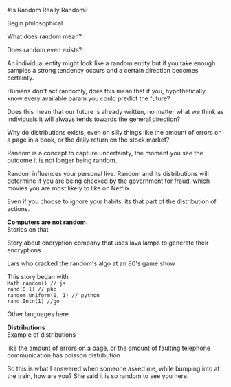 #Is Random Really Random?

Begin philosophical

What does random mean?

Does random even exists?

An individual entity might look like a random entity but if you take enough samples a strong tendency occurs and a certain 
direction becomes certainty.

Humans don't act randomly, does this mean that if you, hypothetically, know every available param you could predict the future?
  
Does this mean that our future is already written, no matter what we think as individuals it will always tends towards the general direction?

Why do distributions exists, even on silly things like the amount of errors on a page in a book, or the daily return on the stock market? 

Random is a concept to capture uncertainty, the moment you see the outcome it is not longer being random.

Random influences your personal live.
Random and its distributions will determine if you are being checked by the government for fraud, which movies you are most likely
to like on Netflix. 

Even if you choose to ignore your habits, its that part of the distribution of actions.

**Computers are not random.**  
Stories on that

Story about encryption company that uses lava lamps to generate their encryptions

Lars who cracked the random's algo at an 80's game show


This story began with  
```Math.random() // js```  
```rand(0,1) // php```  
```random.uniform(0, 1) // python```  
```rand.Intn(1) //go```  


Other languages here

**Distributions**  
Example of distributions 

like the amount of errors on a page, or the amount of faulting telephone communication has poisson distribution


So this is what I answered when someone asked me, while bumping into at the train, how are you?
She said it is so random to see you here.
